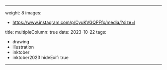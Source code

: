 
---
weight: 8
images:
- https://www.instagram.com/p/CyuKVGQPFfx/media/?size=l

title:
multipleColumn: true
date: 2023-10-22
tags:
- drawing
- illustration
- inktober
- inktober2023
hideExif: true
---

